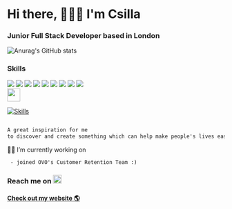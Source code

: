 # Hi there, 🙋🏻‍♀️ I'm Csilla
### Junior Full Stack Developer based in London

 
![Anurag's GitHub stats](https://github-readme-stats.vercel.app/api?username=csillabarna&show_icons=true&theme=gruvbox)
    


### Skills
 <div>
 <img src="https://img.shields.io/badge/React-20232A?style=for-the-badge&logo=react&logoColor=61DAFB" />
 <img src="https://img.shields.io/badge/JavaScript-F7DF1E?style=for-the-badge&logo=javascript&logoColor=black" />
 <img src="https://img.shields.io/badge/Node.js-43853D?style=for-the-badge&logo=node.js&logoColor=white" />
 <img src="https://img.shields.io/badge/HTML-239120?style=for-the-badge&logo=html5&logoColor=white" />
 <img src="https://img.shields.io/badge/Sass-CC6699?style=for-the-badge&logo=sass&logoColor=white" />
 <img src="https://img.shields.io/badge/Flask-000000?style=for-the-badge&logo=flask&logoColor=white" />
 <img src="https://img.shields.io/badge/Python-3776AB?style=for-the-badge&logo=python&logoColor=white" />
 <img src="https://img.shields.io/badge/MongoDB-4EA94B?style=for-the-badge&logo=mongodb&logoColor=white" />
 <img src="https://img.shields.io/badge/PostgreSQL-316192?style=for-the-badge&logo=postgresql&logoColor=white" />
</div>
<img src="https://img.shields.io/badge/%F0%9F%8C%B1-RELENTLESS%20LEARNING-yellowgreen" height='30' />

[![Skills](https://github-readme-stats.vercel.app/api/top-langs/?username=csillabarna&show=javascript,html)](https://github.com/csillabarna/github-readme-stats)

```diff

A great inspiration for me
to discover and create something which can help make people's lives easier.
```

 
  👩‍💻 I’m currently working on 
     
     - joined OVO's Customer Retention Team :)
 
 

### Reach me on [<img src='https://cdn.jsdelivr.net/npm/simple-icons@3.0.1/icons/linkedin.svg' alt='linkedin' height='20'>](https://www.linkedin.com/in/https://www.linkedin.com/in/csilla-barna//)  
#### [Check out my website 🌎](https://csillabarna.github.io/)  

